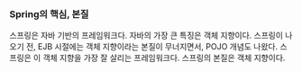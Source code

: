 ### Spring의 핵심, 본질
스프링은 자바 기반의 프레임워크다.
자바의 가장 큰 특징은 객체 지향이다.
스프링이 나오기 전, EJB 시절에는 객체 지향이라는 본질이 무너지면서, POJO 개념도 나왔다.
스프링은 이 객체 지향을 가장 잘 살리는 프레임워크다.
스프링의 본질은 객체 지향이다.

